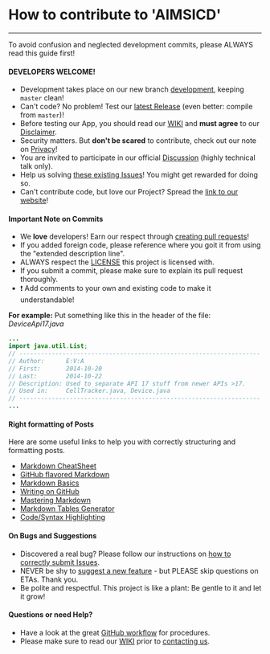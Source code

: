 # How to contribute to 'AIMSICD'
--------------------------------

To avoid confusion and neglected development commits, please ALWAYS read this guide first!

#### DEVELOPERS WELCOME!

* Development takes place on our new branch [development](https://github.com/SecUpwN/Android-IMSI-Catcher-Detector/tree/development), keeping `master` clean!
* Can't code? No problem! Test our [latest Release](https://github.com/SecUpwN/Android-IMSI-Catcher-Detector/releases) (even better: compile from `master`)!
* Before testing our App, you should read our [WIKI](https://github.com/SecUpwN/Android-IMSI-Catcher-Detector/wiki) and **must agree** to our [Disclaimer](https://github.com/SecUpwN/Android-IMSI-Catcher-Detector/blob/master/DISCLAIMER).
* Security matters. But **don't be scared** to contribute, check out our note on [Privacy](https://github.com/SecUpwN/Android-IMSI-Catcher-Detector/wiki/Privacy)!
* You are invited to participate in our official [Discussion](http://forum.xda-developers.com/showthread.php?t=1422969) (highly technical talk only).
* Help us solving [these existing Issues](https://github.com/SecUpwN/Android-IMSI-Catcher-Detector/issues?state=open)! You might get rewarded for doing so.
* Can't contribute code, but love our Project? Spread the [link to our website](https://secupwn.github.io/Android-IMSI-Catcher-Detector)!

#### Important Note on Commits

* We **love** developers! Earn our respect through [creating pull requests](https://help.github.com/articles/using-pull-requests)!
* If you added foreign code, please reference where you goit it from using the "extended description line".
* ALWAYS respect the [LICENSE](https://github.com/SecUpwN/Android-IMSI-Catcher-Detector/blob/master/LICENSE) this project is licensed with.
* If you submit a commit, please make sure to explain its pull request thoroughly.
* :exclamation: Add comments to your own and existing code to make it understandable!

**For example:**  Put something like this in the header of the file: *DeviceApi17.java*
```java
...
import java.util.List;
// -------------------------------------------------------------------
// Author:      E:V:A
// First:       2014-10-20
// Last:        2014-10-22
// Description: Used to separate API 17 stuff from newer APIs >17.
// Used in:     CellTracker.java, Device.java
// -------------------------------------------------------------------
...
```

#### Right formatting of Posts

Here are some useful links to help you with correctly structuring and formatting posts.

* [Markdown CheatSheet](https://github.com/adam-p/markdown-here/wiki/Markdown-Cheatsheet)
* [GitHub flavored Markdown](https://help.github.com/articles/github-flavored-markdown)
* [Markdown Basics](https://help.github.com/articles/markdown-basics)
* [Writing on GitHub](https://help.github.com/articles/writing-on-github)
* [Mastering Markdown](https://guides.github.com/features/mastering-markdown/)
* [Markdown Tables Generator](http://www.tablesgenerator.com/markdown_tables)
* [Code/Syntax Highlighting](https://github.com/github/linguist/blob/master/lib/linguist/languages.yml)

#### On Bugs and Suggestions

* Discovered a real bug? Please follow our instructions on [how to correctly submit Issues](https://github.com/SecUpwN/Android-IMSI-Catcher-Detector/wiki/Submitting-Issues).
* NEVER be shy to [suggest a new feature](https://github.com/SecUpwN/Android-IMSI-Catcher-Detector/issues) - but PLEASE skip questions on ETAs. Thank you.
* Be polite and respectful. This project is like a plant: Be gentle to it and let it grow!

#### Questions or need Help?

* Have a look at the great [GitHub workflow](http://scottchacon.com/2011/08/31/github-flow.html) for procedures.
* Please make sure to read our [WIKI](https://github.com/SecUpwN/Android-IMSI-Catcher-Detector/wiki) prior to [contacting us](https://github.com/SecUpwN/Android-IMSI-Catcher-Detector/wiki/Contact).
